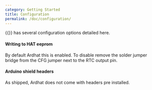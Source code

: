 ```yaml
---
category: Getting Started
title: Configuration
permalink: /doc/configuration/
---
```



{{<ardhat>}} has several configuration options detailed here.

#### Writing to HAT eeprom

By default Ardhat this is enabled. To disable remove the solder jumper bridge from the CFG jumper next to the RTC output pin.

#### Arduino shield headers

As shipped, Ardhat does not come with headers pre installed. 


